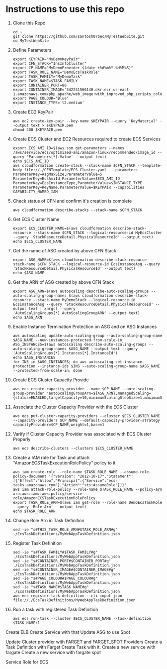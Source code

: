 # Instructions to use this repo

1. Clone this Repo
    ```
    cd ~
    git clone https://github.com/santosh07bec/MyTestWebSite.git
    cd MyTestWebSite
    ```
1. Define Parameters
    ```
    export KEYPAIR="MyDemoKeyPair"
    export CFN_STACK="InsInfoCluster"
    export CP_NAME="MyDemoProvider-$(date +%d%m%Y-%H%M%S)"
    export TASK_ROLE_NAME="DemoEcsTaskRole"
    export TASK_FAMILY="MyDemoTask"
    export TASK_NAME=$TASK_FAMILY
    export CONTAINER_PORT=80
    export CONTAINER_IMAGE='342241566140.dkr.ecr.us-east-1.amazonaws.com/php_apache/web_image:with_improved_php_scripts_colour_env_variable_and_logging_v4'
    export PAGE_COLOUR='Blue'
    export INSTANCE_TYPE='t2.medium'
    ```
1. Create EC2 KeyPair
    ```
    aws ec2 create-key-pair --key-name $KEYPAIR --query 'KeyMaterial' --output text > $KEYPAIR.pem
    chmod 400 $KEYPAIR.pem

    ```
1. Create ECS Cluster and EC2 Resources required to create ECS Services
    ```
    export ECS_AMI_ID=$(aws ssm get-parameters --names /aws/service/ecs/optimized-ami/amazon-linux/recommended/image_id --query 'Parameters[*].Value' --output text)
    echo $ECS_AMI_ID
    aws cloudformation create-stack --stack-name $CFN_STACK --template-body file://./CFNTemplate/ECS_Cluster.yaml  --parameters ParameterKey=AsgMaxSize,ParameterValue=5 ParameterKey=EcsAmiId,ParameterValue=$ECS_AMI_ID ParameterKey=EcsInstanceType,ParameterValue=$INSTANCE_TYPE ParameterKey=KeyName,ParameterValue=$KEYPAIR --capabilities CAPABILITY_NAMED_IAM
    ```
1. Check status of CFN and confirm it's creation is complete
    ```
    aws cloudformation describe-stacks --stack-name $CFN_STACK
    ```
1. Get ECS Cluster Name
    ```
    export ECS_CLUSTER_NAME=$(aws cloudformation describe-stack-resource --stack-name $CFN_STACK --logical-resource-id MyEcsCluster --query 'StackResourceDetail.PhysicalResourceId' --output text)
    echo $ECS_CLUSTER_NAME
    ```
1. Get the name of ASG created by above CFN Stack
    ```
    export ASG_NAME=$(aws cloudformation describe-stack-resource --stack-name $CFN_STACK --logical-resource-id EcsInstanceAsg --query 'StackResourceDetail.PhysicalResourceId' --output text)
    echo $ASG_NAME
    ```
1. Get the ARN of ASG created by above CFN Stack
    ```
    export ASG_ARN=$(aws autoscaling describe-auto-scaling-groups --auto-scaling-group-names $(aws cloudformation describe-stack-resource --stack-name MyDemoStack --logical-resource-id EcsInstanceAsg --query 'StackResourceDetail.PhysicalResourceId' --output text | xargs) --query 'AutoScalingGroups[*].AutoScalingGroupARN' --output text)
    echo $ASG_ARN
    ```
1. Enable Instance Termination Protection on ASG and on ASG Instances
    ```
    aws autoscaling update-auto-scaling-group --auto-scaling-group-name $ASG_NAME --new-instances-protected-from-scale-in
    ASG_INSTANCES=$(aws autoscaling describe-auto-scaling-groups --auto-scaling-group-names $ASG_NAME --output text --query 'AutoScalingGroups[*].Instances[*].InstanceId')
    echo $ASG_INSTANCES
    for INS in $ASG_INSTANCES; do aws autoscaling set-instance-protection --instance-ids $INS --auto-scaling-group-name $ASG_NAME --protected-from-scale-in; done
    ```
1. Create ECS Cluster Capacity Provide
    ```
    aws ecs create-capacity-provider --name $CP_NAME --auto-scaling-group-provider "autoScalingGroupArn=${ASG_ARN},managedScaling={status=ENABLED,targetCapacity=10,minimumScalingStepSize=1,maximumScalingStepSize=2},managedTerminationProtection=ENABLED"
    ```
1. Associate the Cluster Capacity Provider with the ECS Cluster
    ```
    aws ecs put-cluster-capacity-providers --cluster $ECS_CLUSTER_NAME --capacity-providers $CP_NAME --default-capacity-provider-strategy capacityProvider=$CP_NAME,weight=1,base=1
    ```

1. Varify if Cluster Capacity Provider was associated with ECS Cluster Properly
    ```
    aws ecs describe-clusters --clusters $ECS_CLUSTER_NAME
    ```
1. Create a IAM role for Task and attach "AmazonECSTaskExecutionRolePolicy" policy to it
    ```
    aws iam create-role --role-name $TASK_ROLE_NAME --assume-role-policy-document '{"Version": "2012-10-17","Statement": [{"Effect":"Allow","Principal":{"Service":"ecs-tasks.amazonaws.com"},"Action":"sts:AssumeRole"}]}'
    aws iam attach-role-policy --role-name $TASK_ROLE_NAME --policy-arn arn:aws:iam::aws:policy/service-role/AmazonECSTaskExecutionRolePolicy
    export TASK_ROLE_ARN=$(aws iam get-role --role-name DemoEcsTaskRole --query 'Role.Arn' --output text)
    echo $TASK_ROLE_ARN
    ```
1. Change Role Arn in Task Definition
    ```
    sed -ie "s#THIS_TASK_ROLE_ARN#$TASK_ROLE_ARN#g" ./EcsTaskDefinitions/MyWebAppTaskDefinition.json
    ```
1. Register Task Definition
    ```
    sed -ie "s#TASK_FAMILY#$TASK_FAMILY#g" ./EcsTaskDefinitions/MyWebAppTaskDefinition.json
    sed -ie "s#CONTAINER_PORT#$CONTAINER_PORT#g"   ./EcsTaskDefinitions/MyWebAppTaskDefinition.json
    sed -ie "s#CONTAINER_IMAGE#$CONTAINER_IMAGE#g" ./EcsTaskDefinitions/MyWebAppTaskDefinition.json
    sed -ie "s#PAGE_COLOUR#$PAGE_COLOUR#g"         ./EcsTaskDefinitions/MyWebAppTaskDefinition.json
    sed -ie "s#TASK_NAME#$TASK_NAME#g"             ./EcsTaskDefinitions/MyWebAppTaskDefinition.json
    aws ecs register-task-definition --cli-input-json file://./EcsTaskDefinitions/MyWebAppTaskDefinition.json
    ```
1. Run a task with registered Task Definition
    ```
    aws ecs run-task --cluster $ECS_CLUSTER_NAME --task-definition $TASK_NAME:1
    ```

Create ELB
Create Service with that
Update ASG to use Spot

Update Cluster provider with FARGET and FARGET_SPOT Providers
Create a Task Definition with Farget
Create Task with it.
Create a new service with fargate
Create a new service with fargate spot

Service Role for ECS

